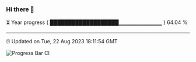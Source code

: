 ### Hi there 👋

⏳ Year progress { ███████████████████▁▁▁▁▁▁▁▁▁▁▁ } 64.04 %

---

⏰ Updated on Tue, 22 Aug 2023 18:11:54 GMT

![Progress Bar CI](https://github.com/liununu/liununu/workflows/Progress%20Bar%20CI/badge.svg)
